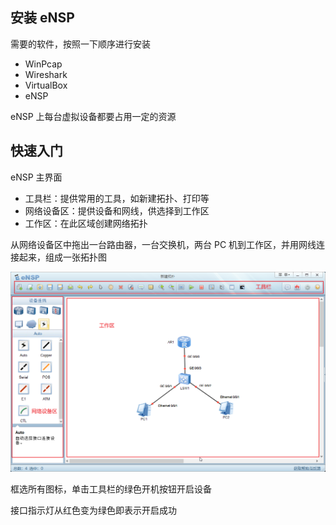 ## 安装 eNSP

需要的软件，按照一下顺序进行安装

- WinPcap
- Wireshark
- VirtualBox
- eNSP

eNSP 上每台虚拟设备都要占用一定的资源

## 快速入门

eNSP 主界面

- 工具栏：提供常用的工具，如新建拓扑、打印等
- 网络设备区：提供设备和网线，供选择到工作区
- 工作区：在此区域创建网络拓扑

从网络设备区中拖出一台路由器，一台交换机，两台 PC 机到工作区，并用网线连接起来，组成一张拓扑图

![eNSP主界面](./.assets/华为eNSP模拟器/20210106115231.png)

框选所有图标，单击工具栏的绿色开机按钮开启设备

接口指示灯从红色变为绿色即表示开启成功